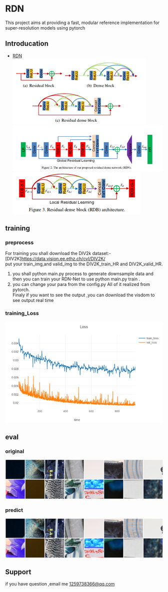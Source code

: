 # RDN
This project aims at providing a fast, modular reference implementation for super-resolution  models using pytorch 

## Introducation 
- [RDN](https://arxiv.org/abs/1802.08797)  
![Block1](result/reidual.png)
![Block2](result/residual2.png)
![Block3](result/residual3.png)
## training  
### preprocess
For training you shall download the DIV2k dataset:- [DIV2K]https://data.vision.ee.ethz.ch/cvl/DIV2K/   
put your train_img,and valid_img to the DIV2K_train_HR and DIV2K_valid_HR. <br> 
1. you shall python main.py process to generate downsample data and then you can train your RDN-Net to use python main.py train .<br>
2. you can change your para from the config.py All of it realized from pytorch.<br>
Finaly if you want to see the output ,you can download the visdom to see output real time

### training_Loss   
![train loss](result/newplot.png)  

## eval
### original  
![original-4](result/original.png)  
### predict  
![predict-4](result/predict.png)

## Support
if you have question ,email me 1259738366@qq.com
